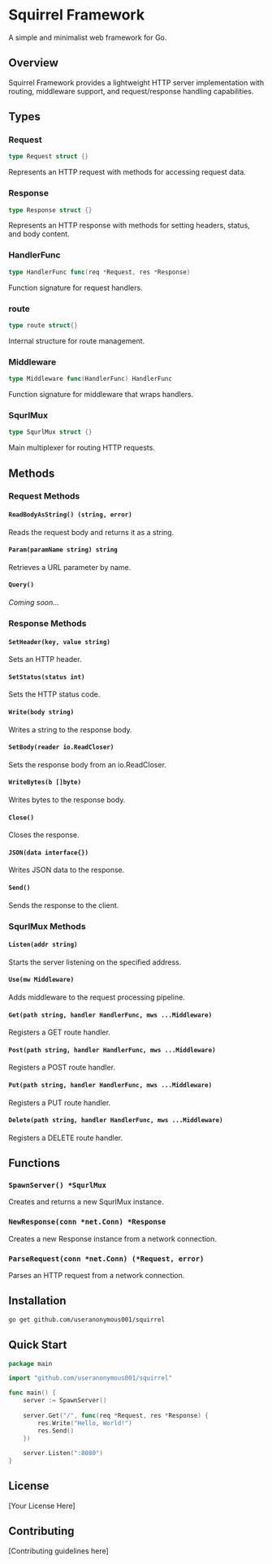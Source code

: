 # Squirrel Framework

A simple and minimalist web framework for Go.

## Overview

Squirrel Framework provides a lightweight HTTP server implementation with routing, middleware support, and request/response handling capabilities.

## Types

### Request
```go
type Request struct {}
```
Represents an HTTP request with methods for accessing request data.

### Response
```go
type Response struct {}
```
Represents an HTTP response with methods for setting headers, status, and body content.

### HandlerFunc
```go
type HandlerFunc func(req *Request, res *Response)
```
Function signature for request handlers.

### route
```go
type route struct{}
```
Internal structure for route management.

### Middleware
```go
type Middleware func(HandlerFunc) HandlerFunc
```
Function signature for middleware that wraps handlers.

### SqurlMux
```go
type SqurlMux struct {}
```
Main multiplexer for routing HTTP requests.

## Methods

### Request Methods

#### `ReadBodyAsString() (string, error)`
Reads the request body and returns it as a string.

#### `Param(paramName string) string`
Retrieves a URL parameter by name.

#### `Query()` 
*Coming soon...*

### Response Methods

#### `SetHeader(key, value string)`
Sets an HTTP header.

#### `SetStatus(status int)`
Sets the HTTP status code.

#### `Write(body string)`
Writes a string to the response body.

#### `SetBody(reader io.ReadCloser)`
Sets the response body from an io.ReadCloser.

#### `WriteBytes(b []byte)`
Writes bytes to the response body.

#### `Close()`
Closes the response.

#### `JSON(data interface{})`
Writes JSON data to the response.

#### `Send()`
Sends the response to the client.

### SqurlMux Methods

#### `Listen(addr string)`
Starts the server listening on the specified address.

#### `Use(mw Middleware)`
Adds middleware to the request processing pipeline.

#### `Get(path string, handler HandlerFunc, mws ...Middleware)`
Registers a GET route handler.

#### `Post(path string, handler HandlerFunc, mws ...Middleware)`
Registers a POST route handler.

#### `Put(path string, handler HandlerFunc, mws ...Middleware)`
Registers a PUT route handler.

#### `Delete(path string, handler HandlerFunc, mws ...Middleware)`
Registers a DELETE route handler.

## Functions

### `SpawnServer() *SqurlMux`
Creates and returns a new SqurlMux instance.

### `NewResponse(conn *net.Conn) *Response`
Creates a new Response instance from a network connection.

### `ParseRequest(conn *net.Conn) (*Request, error)`
Parses an HTTP request from a network connection.

## Installation

```bash
go get github.com/useranonymous001/squirrel
```

## Quick Start

```go
package main

import "github.com/useranonymous001/squirrel"

func main() {
    server := SpawnServer()
    
    server.Get("/", func(req *Request, res *Response) {
        res.Write("Hello, World!")
        res.Send()
    })
    
    server.Listen(":8080")
}
```

## License

[Your License Here]

## Contributing

[Contributing guidelines here]
